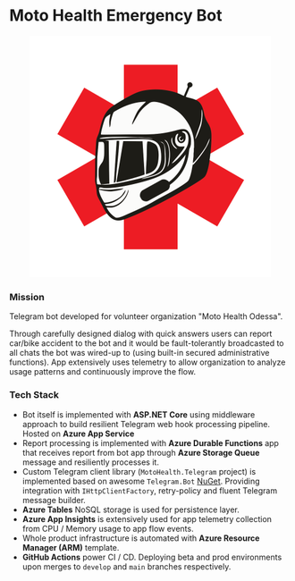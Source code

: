 # Moto Health Emergency Bot

<p align="center">
    <img src="docs/logo.png" alt="logo" style="zoom:50%;" />
</p>

### Mission

Telegram bot developed for volunteer organization "Moto Health Odessa". 

Through carefully designed dialog with quick answers users can report car/bike accident to the bot and it would be fault-tolerantly broadcasted to all chats the bot was wired-up to (using built-in secured administrative functions). App extensively uses telemetry to allow organization to analyze usage patterns and continuously improve the flow.

### Tech Stack

* Bot itself is implemented with **ASP.NET Core** using middleware approach to build resilient Telegram web hook processing pipeline. Hosted on **Azure App Service** 
* Report processing is implemented with **Azure Durable Functions** app that receives report from bot app through **Azure Storage Queue** message and resiliently processes it.
* Custom Telegram client library (`MotoHealth.Telegram` project) is implemented based on awesome `Telegram.Bot` [NuGet](https://www.nuget.org/packages/Telegram.Bot/). Providing integration with `IHttpClientFactory`, retry-policy and fluent Telegram message builder.
* **Azure Tables** NoSQL storage is used for persistence layer.
* **Azure App Insights** is extensively used for app telemetry collection from CPU / Memory usage to app flow events.
* Whole product infrastructure is automated with **Azure Resource Manager (ARM)** template.
* **GitHub Actions** power CI / CD. Deploying beta and prod environments upon merges to `develop` and `main` branches respectively.